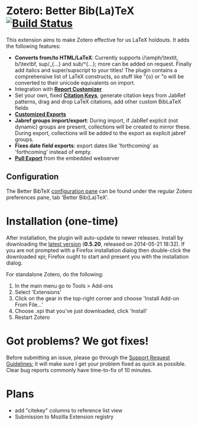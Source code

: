 # Zotero: Better Bib(La)TeX [![Build Status](https://travis-ci.org/ReichenHack/zotero-better-bibtex.svg?branch=master)](https://travis-ci.org/ReichenHack/zotero-better-bibtex)

This extension aims to make Zotero effective for us LaTeX holdouts. It adds the following features:

* **Converts from/to HTML/LaTeX**: Currently supports i/\emph/\textit, b/\textbf, sup/\_{...} and sub/^{...}; more can
  be added on request. Finally add italics and super/supscript to your titles! The plugin contains a comprehensive list
  of LaTeX constructs, so stuff like \"{o} or \"o will be converted to their unicode equivalents on import.
* Integration with **[Report Customizer](https://github.com/ReichenHack/zotero-better-bibtex/wiki/Citation-Keys)**
* Set your own, fixed **[Citation Keys](https://github.com/ReichenHack/zotero-better-bibtex/wiki/Citation-Keys)**, generate citation keys from JabRef patterns, drag and drop LaTeX citations, add other custom BibLaTeX fields
* **[Customized Exports](https://github.com/ReichenHack/zotero-better-bibtex/wiki/Customized-Exports)**
* **Jabref groups import/export**: During import, if JabRef explicit (not dynamic) groups are present, collections will
  be created to mirror these. During export, collections will be added to the export as explicit jabref groups.
* **Fixes date field exports**: export dates like 'forthcoming' as 'forthcoming' instead of empty.
* **[Pull Export](https://github.com/ReichenHack/zotero-better-bibtex/wiki/Pull-Export)** from the embedded webserver

## Configuration

The Better BibTeX [configuration pane](https://github.com/ReichenHack/zotero-better-bibtex/wiki/Customized-Exports) can be found under the regular Zotero preferences pane, tab 'Better Bib(La)TeX'.

# Installation (one-time)

After installation, the plugin will auto-update to newer releases. Install by downloading the [latest
version](https://raw.github.com/ReichenHack/zotero-better-bibtex/master/zotero-better-bibtex-0.5.20.xpi) (**0.5.20**,
released on 2014-05-21 18:32). If you are not prompted with a Firefox installation dialog then double-click the
downloaded xpi; Firefox ought to start and present you with the installation dialog.

For standalone Zotero, do the following:

1. In the main menu go to Tools > Add-ons
2. Select 'Extensions'
3. Click on the gear in the top-right corner and choose 'Install Add-on From File...'
4. Choose .xpi that you’ve just downloaded, click 'Install'
5. Restart Zotero

# Got problems? We got fixes!

Before submitting an issue, please go through the [Support Request Guidelines](https://github.com/ReichenHack/zotero-better-bibtex/wiki/Support-Request-Guidelines); it will
make sure I get your problem fixed as quick as possible. Clear bug reports commonly have time-to-fix of 10 minutes.

# Plans

* add "citekey" columns to reference list view
* Submission to Mozilla Extension registry
